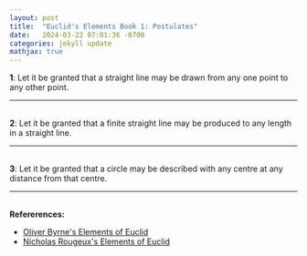 ```yaml
---
layout: post
title:  "Euclid's Elements Book 1: Postulates"
date:   2024-03-22 07:01:36 -0700
categories: jekyll update
mathjax: true
---
```

<b>1</b>: Let it be granted that a straight line may be drawn from any one point to any other point.
<br>
<hr>
<!--------------------------------------------->
<br>
<b>2</b>: Let it be granted that a finite straight line may be produced to any length in a straight line.
<br>
<hr>
<!--------------------------------------------->
<br>
<b>3</b>: Let it be granted that a circle may be described with any centre at any distance from that centre.
<br>
<hr>
<!--------------------------------------------->
<br>
<b>Refererences:</b>
<ul>
<li><a href="https://www.amazon.com/dp/B09ZYVSSTP/ref=sspa_dk_detail_0?psc=1&pd_rd_i=B09ZYVSSTP&pd_rd_w=c4vZJ&content-id=amzn1.sym.f734d1a2-0bf9-4a26-ad34-2e1b969a5a75&pf_rd_p=f734d1a2-0bf9-4a26-ad34-2e1b969a5a75&pf_rd_r=WK3ER8B42S7VAPMGWWPZ&pd_rd_wg=8i8vz&pd_rd_r=789c12b3-868b-4990-85da-a643782719d6&sp_csd=d2lkZ2V0TmFtZT1zcF9kZXRhaWw">Oliver Byrne's Elements of Euclid</a></li>
<li><a href="https://www.c82.net/euclid/book1/">Nicholas Rougeux's Elements of Euclid</a></li>
</ul>


